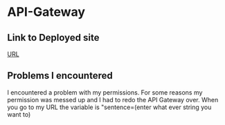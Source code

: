 # API-Gateway

## Link to Deployed site
[URL](https://b9ucteimn0.execute-api.us-west-1.amazonaws.com/string?sentence=how%20you%20getting%20to%20the%20when%20you%20are%20sick)

## Problems I encountered
I encountered a problem with my permissions. For some reasons my permission was messed up and I had to redo the API Gateway over. When you go to my URL the variable is "sentence=(enter what ever string you want to)
